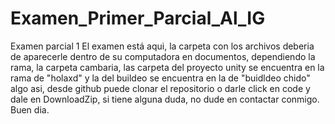 # Examen_Primer_Parcial_Al_IG
Examen parcial 1 
El examen está aqui, la carpeta con los archivos deberia de aparecerle dentro de su computadora en documentos, dependiendo la rama, la carpeta cambaria, las carpeta del proyecto unity se encuentra en la rama de "holaxd" y la del buildeo se encuentra en la de "buidldeo chido"  algo asi, desde github puede clonar el repositorio o darle click en code y dale en DownloadZip, si tiene alguna duda, no dude en contactar conmigo. Buen dia.
